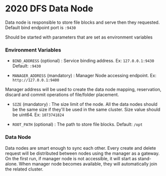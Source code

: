 # 2020 DFS Data Node

Data node is responsible to store file blocks and serve then they requested.
Default bind endpoint port is `:9430`

Should be started with parameters that are set as environment variables

### Environment Variables
- `BIND_ADDRESS` (optional) : Service binding address. Ex: `127.0.0.1:9430` Default: `:9430`

- `MANAGER_ADDRESS` (mandatory) : Manager Node accessing endpoint. Ex: `http://127.0.0.1:9400`

Manager address will be used to create the data node mapping, reservation, discard and commit 
operations of file/folder placement.

- `SIZE` (mandatory) : The size limit of the node. All the data nodes should be the same size if 
they'll be used in the same cluster. Size value should be uint64. Ex: `1073741824`

- `ROOT_PATH` (optional) : The path to store file blocks. Default: `/opt`

### Data Node
Data nodes are smart enough to sync each other. Every create and delete request will be distributed between nodes
using the manager as a gateway. On the first run, if manager node is not accessible, it will start as stand-alone. When 
manager node becomes available, they will automatically join the related cluster.
